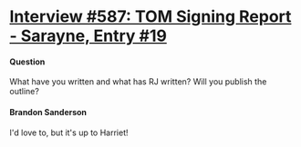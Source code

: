 # [Interview #587: TOM Signing Report - Sarayne, Entry #19](https://www.theoryland.com/intvmain.php?i=587#19)

#### Question

What have you written and what has RJ written? Will you publish the outline?

#### Brandon Sanderson

I'd love to, but it's up to Harriet!

